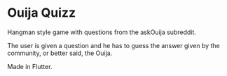 # Ouija Quizz
Hangman style game with questions from the askOuija subreddit. 

The user is given a question and he has to guess the answer given by the community, or better said, the Ouija.

Made in Flutter. 
